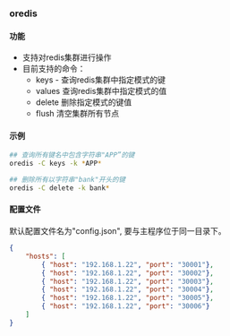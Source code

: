 ### oredis

#### 功能

- 支持对redis集群进行操作
- 目前支持的命令：
    + keys - 查询redis集群中指定模式的键
    + values 查询redis集群中指定模式的值
    + delete 删除指定模式的键值
    + flush 清空集群所有节点

#### 示例

```bash
## 查询所有键名中包含字符串"APP”的键
oredis -C keys -k *APP*

## 删除所有以字符串"bank"开头的键
oredis -C delete -k bank*
```

#### 配置文件

默认配置文件名为"config.json", 要与主程序位于同一目录下。

```json
{
    "hosts": [
        { "host": "192.168.1.22", "port": "30001"},
        { "host": "192.168.1.22", "port": "30002"},
        { "host": "192.168.1.22", "port": "30003"},
        { "host": "192.168.1.22", "port": "30004"},
        { "host": "192.168.1.22", "port": "30005"},
        { "host": "192.168.1.22", "port": "30006"}
    ]
}
```